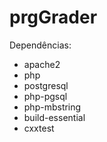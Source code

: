# prgGrader

Dependências:
- apache2
- php
- postgresql
- php-pgsql
- php-mbstring
- build-essential
- cxxtest

